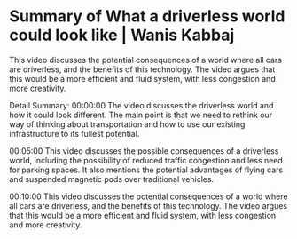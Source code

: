 # Summary of What a driverless world could look like | Wanis Kabbaj

This video discusses the potential consequences of a world where all cars are driverless, and the benefits of this technology. The video argues that this would be a more efficient and fluid system, with less congestion and more creativity.

Detail Summary: 
00:00:00
The video discusses the driverless world and how it could look different. The main point is that we need to rethink our way of thinking about transportation and how to use our existing infrastructure to its fullest potential.

00:05:00
This video discusses the possible consequences of a driverless world, including the possibility of reduced traffic congestion and less need for parking spaces. It also mentions the potential advantages of flying cars and suspended magnetic pods over traditional vehicles.

00:10:00
This video discusses the potential consequences of a world where all cars are driverless, and the benefits of this technology. The video argues that this would be a more efficient and fluid system, with less congestion and more creativity.

